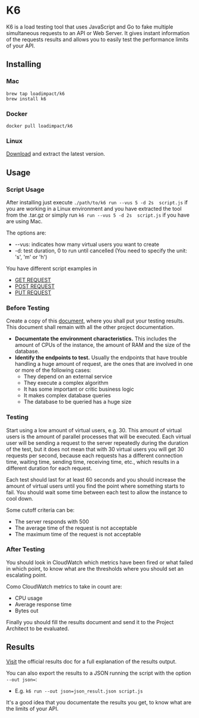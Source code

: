 # K6

K6 is a load testing tool that uses JavaScript and Go to fake multiple simultaneous requests to an API or Web Server.
It gives instant information of the requests results and allows you to easily test the performance limits of your API.

## Installing

### Mac

```
brew tap loadimpact/k6
brew install k6
```

### Docker

```
docker pull loadimpact/k6
```

### Linux

[Download](https://github.com/loadimpact/k6/releases) and extract the latest version.

## Usage

### Script Usage

After installing just execute `./path/to/k6 run --vus 5 -d 2s  script.js` if you are working in a Linux environment and you have extracted the tool from the .tar.gz or simply run `k6 run --vus 5 -d 2s  script.js` if you have are using Mac.

The options are:

- --vus: indicates how many virtual users you want to create
- -d: test duration, 0 to run until cancelled (You need to specify the unit: 's', 'm' or 'h')

You have different script examples in

- [GET REQUEST](get.js)
- [POST REQUEST](post.js)
- [PUT REQUEST](put.js)

### Before Testing

Create a copy of this [document](https://docs.google.com/spreadsheets/d/1EUS4Livu-0rXkJnDx6oZjnl3mDA9PXlCfUSb_dlvPlU/edit#gid=0), where you shall put your testing results. This document shall remain with all the other project documentation.

- **Documentate the environment characteristics.** This includes the amount of CPUs of the instance, the amount of RAM and the size of the database.
- **Identify the endpoints to test.** Usually the endpoints that have trouble handling a huge amount of request, are the ones that are involved in one or more of the following cases:
  - They depend on an external service
  - They execute a complex algorithm
  - It has some important or critic business logic
  - It makes complex database queries
  - The database to be queried has a huge size

### Testing

Start using a low amount of virtual users, e.g. 30. This amount of virtual users is the amount of parallel processes that will be executed. Each virtual user will be sending a request to the server repeatedly during the duration of the test, but it does not mean that with 30 virtual users you will get 30 requests per second, because each requests has a different connection time, waiting time, sending time, receiving time, etc., which results in a different duration for each request.

Each test should last for at least 60 seconds and you should increase the amount of virtual users until you find the point where something starts to fail. You should wait some time between each test to allow the instance to cool down.

Some cutoff criteria can be:
- The server responds with 500
- The average time of the request is not acceptable
- The maximum time of the request is not acceptable

### After Testing

You should look in CloudWatch which metrics have been fired or what failed in which point, to know what are the thresholds where you should set an escalating point.

Como CloudWatch metrics to take in count are:
- CPU usage
- Average response time
- Bytes out

Finally you should fill the results document and send it to the Project Architect to be evaluated.

## Results

[Visit](https://docs.k6.io/docs/results-output) the official results doc for a full explanation of the results output.

You can also export the results to a JSON running the script with the option `--out json=`:

- E.g. `k6 run --out json=json_result.json script.js`

It's a good idea that you documentate the results you get, to know what are the limits of your API.
